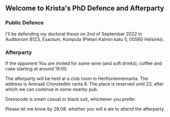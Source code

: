 ## Welcome to Krista's PhD Defence and Afterparty


### Public Defence

I'll be defending my doctoral thesis on 2nd of September 2022 in Auditorium B123, Exactum, Kumpula (Pietari Kalmin katu 5, 00560 Helsinki).


### Afterparty

If the opponent You are invited for some wine (and soft drinks), coffee and cake starting at around 19:00.

The afterparty will be held at a club room in Herttoniemenranta. The address is Amiraali Cronstedtin ranta 9. The place is reserved until 23, after which we can continue in some nearby pub.

Dresscode is smart casual or black suit, whichever you prefer.

Please let me know by 28.08. whether you will e ale to attend the afterparty.
